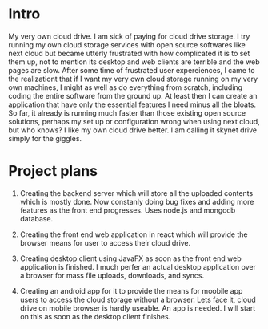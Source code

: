 # Intro
My very own cloud drive. I am sick of paying for cloud drive storage. I try running my own cloud storage services with open source softwares like next cloud but became utterly frustrated with how complicated it is to set them up, not to mention its desktop and web clients are terrible and the web pages are slow. After some time of frustrated user expereiences, I came to the realizationt that if I want my very own cloud storage running on my very own machines, I might as well as do everything from scratch, including coding the entire software from the ground up. At least then I can create an application that have only the essential features I need minus all the bloats. So far, it already is running much faster than those existing open source solutions, perhaps my set up or configuration wrong when using next cloud, but who knows? I like my own cloud drive better. I am calling it skynet drive simply for the giggles.

# Project plans

1) Creating the backend server which will store all the uploaded contents which is mostly done. Now constanly doing bug fixes and adding more features as the front end progresses. Uses node.js and mongodb database.

2) Creating the front end web application in react which will provide the browser means for user to access their cloud drive. 

3) Creating desktop client using JavaFX as soon as the front end web application is finished. I much perfer an actual desktop application over a browser for mass file uploads, downloads, and syncs. 

4) Creating an android app for it to provide the means for moobile app users to access the cloud storage without a browser. Lets face it, cloud drive on mobile browser is hardly useable. An app is needed. I will start on this as soon as the desktop client finishes. 
